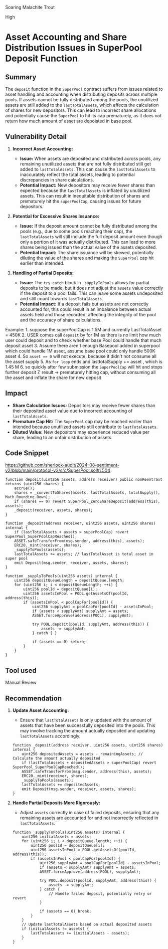 Soaring Malachite Trout

High

# Asset Accounting and Share Distribution Issues in SuperPool Deposit Function

## Summary
The `deposit` function in the `SuperPool` contract suffers from issues related to asset handling and accounting when distributing deposits across multiple pools. If assets cannot be fully distributed among the pools, the unutilized assets are still added to the `lastTotalAssets`, which affects the calculation of shares for new depositors. This can lead to incorrect share allocations and potentially cause the `SuperPool` to hit its cap prematurely, as it does not return how much amount of asset are depoisted in base pool.

## Vulnerability Detail
1. **Incorrect Asset Accounting:**
   - **Issue:** When assets are deposited and distributed across pools, any remaining unutilized assets that are not fully distributed still get added to `lastTotalAssets`. This can cause the `lastTotalAssets` to inaccurately reflect the total assets, leading to potential discrepancies in share calculations.
   - **Potential Impact:** New depositors may receive fewer shares than expected because the `lastTotalAssets` is inflated by unutilized assets. This can result in inequitable distribution of shares and prematurely hit the `superPoolCap`, causing issues for future depositors.

2. **Potential for Excessive Shares Issuance:**
   - **Issue:** If the deposit amount cannot be fully distributed among the pools (e.g., due to some pools reaching their cap), the `lastTotalAssets` will still include the full deposit amount even though only a portion of it was actually distributed. This can lead to more shares being issued than the actual value of the assets deposited.
   - **Potential Impact:** The share issuance will be skewed, potentially diluting the value of the shares and making the `SuperPool` cap hit earlier than intended.

3. **Handling of Partial Deposits:**
   - **Issue:** The `try`-`catch` block in `_supplyToPools` allows for partial deposits to be made, but it does not adjust the `assets` value correctly if the deposit to a pool fails. This can leave some assets undeposited and still count towards `lastTotalAssets`.
   - **Potential Impact:** If a deposit fails but assets are not correctly accounted for, this could result in an imbalance between actual assets held and those recorded, affecting the integrity of the pool and the accuracy of share calculations.

Example: 1. suppose the superPoolCap is 1.5M and currently LastTotalAsset = 450K 
2. USER  comes call `deposit` by for 1M as there is no limit how much user could deposit and to check whether base Pool could handle that much deposit asset
3. Assume there aren't enough Basepool added in superpool which could handle 1M asset, assume base pool could only handle 500K asset
4. So `asset == 0` will not execute, because it didn't not consume all the asset supply
5. As `for loop` ends and lasttotalSupply += asset , which is 1.45 M 
6. so quickly after few submission the `SuperPoolCap` will hit and stops further deposit
7. result -> prematurely hitting cap, without consuming all the asset and inflate the share for new deposit


## Impact
- **Share Calculation Issues:** Depositors may receive fewer shares than their deposited asset value due to incorrect accounting of `lastTotalAssets`.
- **Premature Cap Hit:** The `SuperPool` cap may be reached earlier than intended because unutilized assets still contribute to `lastTotalAssets`.
- **Diluted Value:** New depositors may experience reduced value per share, leading to an unfair distribution of assets.
## Code Snippet
https://github.com/sherlock-audit/2024-08-sentiment-v2/blob/main/protocol-v2/src/SuperPool.sol#L504

```solidity
function deposit(uint256 assets, address receiver) public nonReentrant returns (uint256 shares) {
    accrue();
    shares = _convertToShares(assets, lastTotalAssets, totalSupply(), Math.Rounding.Down);
    if (shares == 0) revert SuperPool_ZeroShareDeposit(address(this), assets);
    _deposit(receiver, assets, shares);
}

function _deposit(address receiver, uint256 assets, uint256 shares) internal {
    if (lastTotalAssets + assets > superPoolCap) revert SuperPool_SuperPoolCapReached();
    ASSET.safeTransferFrom(msg.sender, address(this), assets);
    ERC20._mint(receiver, shares);
    _supplyToPools(assets);
    lastTotalAssets += assets; // lastTotalAsset is total asset in super pool
    emit Deposit(msg.sender, receiver, assets, shares);
}

function _supplyToPools(uint256 assets) internal {
    uint256 depositQueueLength = depositQueue.length;
    for (uint256 i; i < depositQueueLength; ++i) {
        uint256 poolId = depositQueue[i];
        uint256 assetsInPool = POOL.getAssetsOf(poolId, address(this));
        if (assetsInPool < poolCapFor[poolId]) {
            uint256 supplyAmt = poolCapFor[poolId] - assetsInPool;
            if (assets < supplyAmt) supplyAmt = assets;
            ASSET.forceApprove(address(POOL), supplyAmt);

            try POOL.deposit(poolId, supplyAmt, address(this)) {
                assets -= supplyAmt;
            } catch { }

            if (assets == 0) return;
        }
    }
}
```

## Tool used

Manual Review

## Recommendation
1. **Update Asset Accounting:**
   - Ensure that `lastTotalAssets` is only updated with the amount of assets that have been successfully deposited into the pools. This may involve tracking the amount actually deposited and updating `lastTotalAssets` accordingly.

   ```solidity
   function _deposit(address receiver, uint256 assets, uint256 shares) internal {
       uint256 depositedAssets = assets - remainingAssets; // Calculate the amount actually deposited
       if (lastTotalAssets + depositedAssets > superPoolCap) revert SuperPool_SuperPoolCapReached();
       ASSET.safeTransferFrom(msg.sender, address(this), assets);
       ERC20._mint(receiver, shares);
       _supplyToPools(assets);
       lastTotalAssets += depositedAssets;
       emit Deposit(msg.sender, receiver, assets, shares);
   }
   ```

2. **Handle Partial Deposits More Rigorously:**
   - Adjust `assets` correctly in case of failed deposits, ensuring that any remaining assets are accounted for and not incorrectly reflected in `lastTotalAssets`.

   ```solidity
   function _supplyToPools(uint256 assets) internal {
       uint256 initialAssets = assets;
       for (uint256 i; i < depositQueue.length; ++i) {
           uint256 poolId = depositQueue[i];
           uint256 assetsInPool = POOL.getAssetsOf(poolId, address(this));
           if (assetsInPool < poolCapFor[poolId]) {
               uint256 supplyAmt = poolCapFor[poolId] - assetsInPool;
               if (assets < supplyAmt) supplyAmt = assets;
               ASSET.forceApprove(address(POOL), supplyAmt);

               try POOL.deposit(poolId, supplyAmt, address(this)) {
                   assets -= supplyAmt;
               } catch {
                   // Handle failed deposit, potentially retry or revert
               }

               if (assets == 0) break;
           }
       }
       // Update lastTotalAssets based on actual deposited assets
       if (initialAssets != assets) {
           lastTotalAssets += (initialAssets - assets);
       }
   }
   ```